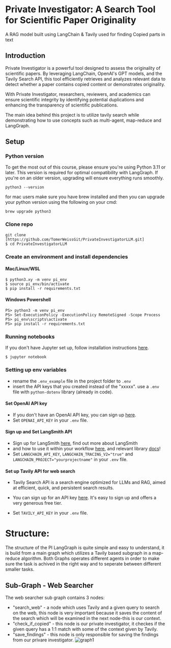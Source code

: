 # Private Investigator: A Search Tool for Scientific Paper Originality
A RAG model built using LangChain &amp; Tavily used for finding Copied parts in text

## Introduction

Private Investigator is a powerful tool designed to assess the originality of scientific papers. By leveraging LangChain, OpenAI's GPT models, and the Tavily Search API,
this tool efficiently retrieves and analyzes relevant data to detect whether a paper contains copied content or demonstrates originality.

With Private Investigator, researchers, reviewers, and academics can ensure scientific integrity by identifying potential duplications and enhancing the transparency of scientific publications.

The main idea behind this project is to utilize tavily search while demonstrating how to use concepts such as multi-agent, map-reduce and LangGraph.
## Setup

### Python version

To get the most out of this course, please ensure you're using Python 3.11 or later. 
This version is required for optimal compatibility with LangGraph. If you're on an older version, 
upgrading will ensure everything runs smoothly.

```
python3 --version
```
for mac users make sure you have brew installed and then you can upgrade your python version using the following on your cmd:
```
brew upgrade python3
```

### Clone repo
```
git clone [https://github.com/TomerWeissGit/PrivateInvestigatorLLM.git]
$ cd PrivateInvestigatorLLM
```

### Create an environment and install dependencies
#### Mac/Linux/WSL
```
$ python3.xy -m venv pi_env
$ source pi_env/bin/activate
$ pip install -r requirements.txt
```
#### Windows Powershell
```
PS> python3 -m venv pi_env
PS> Set-ExecutionPolicy -ExecutionPolicy RemoteSigned -Scope Process
PS> pi_env\scripts\activate
PS> pip install -r requirements.txt
```

### Running notebooks
If you don't have Jupyter set up, follow installation instructions [here](https://jupyter.org/install).
```
$ jupyter notebook
```

### Setting up env variables
* rename the `.env_example` file in the project folder to `.env`
* insert the API keys that you created instead of the "xxxxx".
use a `.env` file with `python-dotenv` library (already in code).


#### Set OpenAI API key
* If you don't have an OpenAI API key, you can sign up [here](https://openai.com/index/openai-api/).
*  Set `OPENAI_API_KEY` in your `.env` file.

#### Sign up and Set LangSmith API
* Sign up for LangSmith [here](https://smith.langchain.com/), find out more about LangSmith
* and how to use it within your workflow [here](https://www.langchain.com/langsmith), and relevant library [docs](https://docs.smith.langchain.com/)!
*  Set `LANGCHAIN_API_KEY`, `LANGCHAIN_TRACING_V2="true"` and `LANGCHAIN_PROJECT="yourprojectname"` in your `.env` file.

#### Set up Tavily API for web search

* Tavily Search API is a search engine optimized for LLMs and RAG, aimed at efficient, 
quick, and persistent search results. 
* You can sign up for an API key [here](https://tavily.com/). 
It's easy to sign up and offers a very generous free tier. 

* Set `TAVILY_API_KEY` in your `.env` file.

# Structure:
The structure of the PI LangGraph is quite simple and easy to understand, it is build from a main graph which utilizes a Tavily based subgraph in a map-reduce algorithm. Both Graphs operates different agents in order to make sure the task is achived in the 
right way and to seperate between different smaller tasks.

## Sub-Graph - Web Searcher
The web searcher sub graph contains 3 nodes:
* "search_web" - a node which uses Tavily and a given query to search on the web, this node is very important because it saves the content of the search which will be examined in the next node-this is our context.
* "check_if_copied" - this node is our private investigator, it checkes if the given query has a 1:1 match with some of the context given by Tavily.
* "save_findings" - this node is only responsible for saving the findings from our privare investigator.
  ![graph1](https://github.com/user-attachments/assets/67b4bf75-6ce0-4839-abd9-6ab0f4cc3f43)
